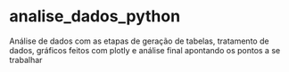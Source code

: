 # analise_dados_python
Análise de dados com as etapas de geração de tabelas, tratamento de dados, gráficos feitos com plotly e análise final apontando os pontos a se trabalhar
